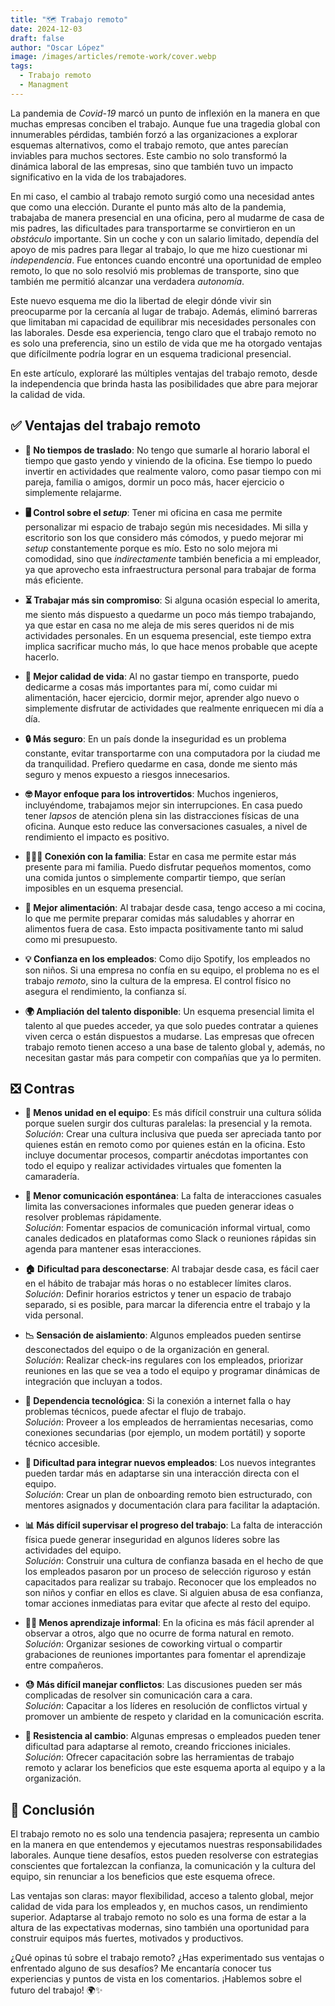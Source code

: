 ```yaml
---
title: "🗺 Trabajo remoto"
date: 2024-12-03
draft: false
author: "Oscar López" 
image: /images/articles/remote-work/cover.webp
tags: 
  - Trabajo remoto
  - Managment
---
```


La pandemia de *Covid-19* marcó un punto de inflexión en la manera en que muchas empresas conciben el trabajo. Aunque fue una tragedia global con innumerables pérdidas, también forzó a las organizaciones a explorar esquemas alternativos, como el trabajo remoto, que antes parecían inviables para muchos sectores. Este cambio no solo transformó la dinámica laboral de las empresas, sino que también tuvo un impacto significativo en la vida de los trabajadores.

En mi caso, el cambio al trabajo remoto surgió como una necesidad antes que como una elección. Durante el punto más alto de la pandemia, trabajaba de manera presencial en una oficina, pero al mudarme de casa de mis padres, las dificultades para transportarme se convirtieron en un *obstáculo* importante. Sin un coche y con un salario limitado, dependía del apoyo de mis padres para llegar al trabajo, lo que me hizo cuestionar mi *independencia*. Fue entonces cuando encontré una oportunidad de empleo remoto, lo que no solo resolvió mis problemas de transporte, sino que también me permitió alcanzar una verdadera *autonomía*.

Este nuevo esquema me dio la libertad de elegir dónde vivir sin preocuparme por la cercanía al lugar de trabajo. Además, eliminó barreras que limitaban mi capacidad de equilibrar mis necesidades personales con las laborales. Desde esa experiencia, tengo claro que el trabajo remoto no es solo una preferencia, sino un estilo de vida que me ha otorgado ventajas que difícilmente podría lograr en un esquema tradicional presencial.

En este artículo, exploraré las múltiples ventajas del trabajo remoto, desde la independencia que brinda hasta las posibilidades que abre para mejorar la calidad de vida.

## ✅ Ventajas del trabajo remoto

- **🚗 No tiempos de traslado**: No tengo que sumarle al horario laboral el tiempo que gasto yendo y viniendo de la oficina. Ese tiempo lo puedo invertir en actividades que realmente valoro, como pasar tiempo con mi pareja, familia o amigos, dormir un poco más, hacer ejercicio o simplemente relajarme.

- **🖥️ Control sobre el *setup***: Tener mi oficina en casa me permite personalizar mi espacio de trabajo según mis necesidades. Mi silla y escritorio son los que considero más cómodos, y puedo mejorar mi *setup* constantemente porque es mío. Esto no solo mejora mi comodidad, sino que *indirectamente* también beneficia a mi empleador, ya que aprovecho esta infraestructura personal para trabajar de forma más eficiente.

- **⏳ Trabajar más sin compromiso**: Si alguna ocasión especial lo amerita, me siento más dispuesto a quedarme un poco más tiempo trabajando, ya que estar en casa no me aleja de mis seres queridos ni de mis actividades personales. En un esquema presencial, este tiempo extra implica sacrificar mucho más, lo que hace menos probable que acepte hacerlo.

- **🌱 Mejor calidad de vida**: Al no gastar tiempo en transporte, puedo dedicarme a cosas más importantes para mí, como cuidar mi alimentación, hacer ejercicio, dormir mejor, aprender algo nuevo o simplemente disfrutar de actividades que realmente enriquecen mi día a día.

- **🔒 Más seguro**: En un país donde la inseguridad es un problema constante, evitar transportarme con una computadora por la ciudad me da tranquilidad. Prefiero quedarme en casa, donde me siento más seguro y menos expuesto a riesgos innecesarios.

- **🤓 Mayor enfoque para los introvertidos**: Muchos ingenieros, incluyéndome, trabajamos mejor sin interrupciones. En casa puedo tener *lapsos* de atención plena sin las distracciones físicas de una oficina. Aunque esto reduce las conversaciones casuales, a nivel de rendimiento el impacto es positivo.

- **👨‍👩‍👧 Conexión con la familia**: Estar en casa me permite estar más presente para mi familia. Puedo disfrutar pequeños momentos, como una comida juntos o simplemente compartir tiempo, que serían imposibles en un esquema presencial.

- **🥗 Mejor alimentación**: Al trabajar desde casa, tengo acceso a mi cocina, lo que me permite preparar comidas más saludables y ahorrar en alimentos fuera de casa. Esto impacta positivamente tanto mi salud como mi presupuesto.

- **💡 Confianza en los empleados**: Como dijo Spotify, los empleados no son niños. Si una empresa no confía en su equipo, el problema no es el trabajo *remoto*, sino la cultura de la empresa. El control físico no asegura el rendimiento, la confianza sí.

- **🌍 Ampliación del talento disponible**: Un esquema presencial limita el talento al que puedes acceder, ya que solo puedes contratar a quienes viven cerca o están dispuestos a mudarse. Las empresas que ofrecen trabajo remoto tienen acceso a una base de talento global y, además, no necesitan gastar más para competir con compañías que ya lo permiten.
## ❎ Contras 

- **🤝 Menos unidad en el equipo**: Es más difícil construir una cultura sólida porque suelen surgir dos culturas paralelas: la presencial y la remota.  
  *Solución*: Crear una cultura inclusiva que pueda ser apreciada tanto por quienes están en remoto como por quienes están en la oficina. Esto incluye documentar procesos, compartir anécdotas importantes con todo el equipo y realizar actividades virtuales que fomenten la camaradería.

- **💬 Menor comunicación espontánea**: La falta de interacciones casuales limita las conversaciones informales que pueden generar ideas o resolver problemas rápidamente.  
  *Solución*: Fomentar espacios de comunicación informal virtual, como canales dedicados en plataformas como Slack o reuniones rápidas sin agenda para mantener esas interacciones.

- **🏠 Dificultad para desconectarse**: Al trabajar desde casa, es fácil caer en el hábito de trabajar más horas o no establecer límites claros.  
  *Solución*: Definir horarios estrictos y tener un espacio de trabajo separado, si es posible, para marcar la diferencia entre el trabajo y la vida personal.

- **📉 Sensación de aislamiento**: Algunos empleados pueden sentirse desconectados del equipo o de la organización en general.  
  *Solución*: Realizar check-ins regulares con los empleados, priorizar reuniones en las que se vea a todo el equipo y programar dinámicas de integración que incluyan a todos.

- **📡 Dependencia tecnológica**: Si la conexión a internet falla o hay problemas técnicos, puede afectar el flujo de trabajo.  
  *Solución*: Proveer a los empleados de herramientas necesarias, como conexiones secundarias (por ejemplo, un modem portátil) y soporte técnico accesible.

- **🧩 Dificultad para integrar nuevos empleados**: Los nuevos integrantes pueden tardar más en adaptarse sin una interacción directa con el equipo.  
  *Solución*: Crear un plan de onboarding remoto bien estructurado, con mentores asignados y documentación clara para facilitar la adaptación.

- **📊 Más difícil supervisar el progreso del trabajo**: La falta de interacción física puede generar inseguridad en algunos líderes sobre las actividades del equipo.  
  *Solución*: Construir una cultura de confianza basada en el hecho de que los empleados pasaron por un proceso de selección riguroso y están capacitados para realizar su trabajo. Reconocer que los empleados no son niños y confiar en ellos es clave. Si alguien abusa de esa confianza, tomar acciones inmediatas para evitar que afecte al resto del equipo.

- **👩‍🏫 Menos aprendizaje informal**: En la oficina es más fácil aprender al observar a otros, algo que no ocurre de forma natural en remoto.  
  *Solución*: Organizar sesiones de coworking virtual o compartir grabaciones de reuniones importantes para fomentar el aprendizaje entre compañeros.

- **😓 Más difícil manejar conflictos**: Las discusiones pueden ser más complicadas de resolver sin comunicación cara a cara.  
  *Solución*: Capacitar a los líderes en resolución de conflictos virtual y promover un ambiente de respeto y claridad en la comunicación escrita.

- **🔄 Resistencia al cambio**: Algunas empresas o empleados pueden tener dificultad para adaptarse al remoto, creando fricciones iniciales.  
  *Solución*: Ofrecer capacitación sobre las herramientas de trabajo remoto y aclarar los beneficios que este esquema aporta al equipo y a la organización.

## 📖 Conclusión 
El trabajo remoto no es solo una tendencia pasajera; representa un cambio en la manera en que entendemos y ejecutamos nuestras responsabilidades laborales. Aunque tiene desafíos, estos pueden resolverse con estrategias conscientes que fortalezcan la confianza, la comunicación y la cultura del equipo, sin renunciar a los beneficios que este esquema ofrece.

Las ventajas son claras: mayor flexibilidad, acceso a talento global, mejor calidad de vida para los empleados y, en muchos casos, un rendimiento superior. Adaptarse al trabajo remoto no solo es una forma de estar a la altura de las expectativas modernas, sino también una oportunidad para construir equipos más fuertes, motivados y productivos.

¿Qué opinas tú sobre el trabajo remoto? ¿Has experimentado sus ventajas o enfrentado alguno de sus desafíos? Me encantaría conocer tus experiencias y puntos de vista en los comentarios. ¡Hablemos sobre el futuro del trabajo! 🌍✨